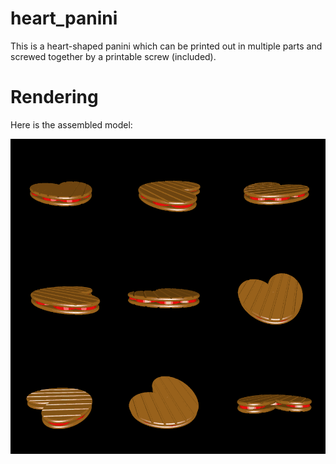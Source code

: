 # heart_panini

This is a heart-shaped panini which can be printed out in multiple parts and screwed together by a printable screw (included).

# Rendering

Here is the assembled model:

![Rendering of the heart-shaped panini](rendering.png)
